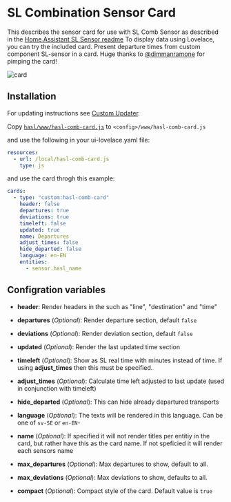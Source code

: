 SL Combination Sensor Card
===============================
This describes the sensor card for use with SL Comb Sensor as described in the [Home Assistant SL Sensor readme](README.md) To display data using Lovelace, you can try the included card.
Present departure times from custom component SL-sensor in a card. Huge thanks to [@dimmanramone](https://github.com/dimmanramone) for pimping the card!

![card](https://user-images.githubusercontent.com/8133650/56198334-0a150f00-603b-11e9-9e93-92be212d7f7b.PNG)

## Installation
For updating instructions see [Custom Updater](custom_updater.md).

Copy [`hasl/www/hasl-comb-card.js`](../www/hasl-comb-card.js) to `<config>/www/hasl-comb-card.js`  

 and use the following in your ui-lovelace.yaml file:
 
```yaml
resources:
  - url: /local/hasl-comb-card.js
    type: js
```

and use the card throgh this example:

```yaml
cards:
  - type: "custom:hasl-comb-card"
    header: false
    departures: true
    deviations: true
    timeleft: false
    updated: true
    name: Departures
    adjust_times: false
    hide_departed: false
    language: en-EN
    entities:
      - sensor.hasl_name
```

## Configration variables 
- **header**: Render headers in the such as "line", "destination" and "time"

- **departures** (*Optional*): Render departure section, default `false`

- **deviations** (*Optional*): Render deviation section, default `false`

- **updated** (*Optional*): Render the last updated time section

- **timeleft** (*Optional*): Show as SL real time with minutes instead of time. If using **adjust_times** then this must be specified.

- **adjust_times** (*Optional*): Calculate time left adjusted to last update (used in conjunction with timeleft)

- **hide_departed** (*Optional*): This can hide already departured transports

- **language** (*Optional*): The texts will be rendered in this language. Can be one of `sv-SE` or `en-EN`-

- **name** (*Optional*): If specified it will not render titles per entitiy in the card, but rather have this as the card name. If not speficied it will render each sensors name

- **max_departures** (*Optional*): Max departures to show, default to all.
  
- **max_deviations** (*Optional*): Max deviations to show, defaults to all.

- **compact** (*Optional*): Compact style of the card. Default value is `true`
